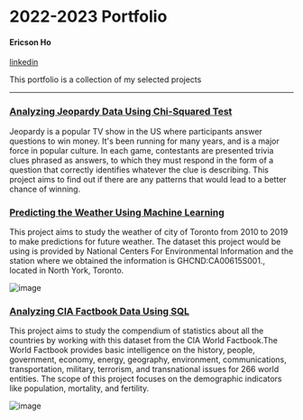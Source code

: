 # 2022-2023 Portfolio
#### Ericson Ho
[linkedin](https://www.linkedin.com/in/ericson-ho-28b85a265/)

This portfolio is a collection of my selected projects
***

### [Analyzing Jeopardy Data Using Chi-Squared Test](https://github.com/ChungYuEricson/ChungYuEricson-Portfolio/blob/main/JEOPARDY/Jeopardy.ipynb)

Jeopardy is a popular TV show in the US where participants answer questions to win money. It's been running for many years, and is a major force in popular culture. In each game, contestants are presented trivia clues phrased as answers, to which they must respond in the form of a question that correctly identifies whatever the clue is describing. This project aims to find out if there are any patterns that would lead to a better chance of winning.

### [Predicting the Weather Using Machine Learning](https://github.com/ChungYuEricson/ChungYuEricson-Portfolio/blob/main/weather_forcast/Weather_Prediction%20.ipynb)

This project aims to study the weather of city of Toronto from 2010 to 2019 to make predictions for future weather. The dataset this project would be using is provided by National Centers For Environmental Information and the station where we obtained the information is GHCND:CA00615S001., located in North York, Toronto.

![image](https://user-images.githubusercontent.com/119868506/205662959-8fde9cf2-22ea-4cdf-8c27-e156073c11d4.png)


### [Analyzing CIA Factbook Data Using SQL](https://github.com/ChungYuEricson/ChungYuEricson-Portfolio/blob/main/Analyzing%20CIA%20Factbook%20Data/CIA_World_Factbook_SQL.ipynb)

This project aims to study the compendium of statistics about all the countries by working with this dataset from the CIA World Factbook.The World Factbook provides basic intelligence on the history, people, government, economy, energy, geography, environment, communications, transportation, military, terrorism, and transnational issues for 266 world entities. The scope of this project focuses on the demographic indicators like population, mortality, and fertility.

![image](https://user-images.githubusercontent.com/119868506/205662116-ab5277c3-a241-4abe-86e5-d10e26f1d8a2.png)
